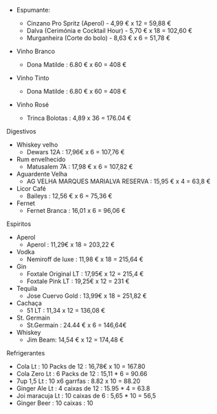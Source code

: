 
- Espumante: 
	-  Cinzano Pro Spritz (Aperol) - 4,99 € x 12 = 59,88 €
	-  Dalva (Cerimónia e Cocktail Hour) - 5,70 € x 18 = 102,60 €
	-  Murganheira (Corte do bolo) - 8,63 € x 6 = 51,78 €

- Vinho Branco
	- Dona Matilde : 6.80 € x 60 = 408 €
- Vinho Tinto 
	- Dona Matilde :  6.80 € x 60 = 408 €
- Vinho Rosé 
	-  Trinca Bolotas : 4,89 x 36 =  176.04 €





Digestivos 

- Whiskey velho 
	- Dewars 12A : 17,96€ x 6 =  107,76 €
- Rum envelhecido
	- Matusalem 7A : 17,98 € x 6 = 107,82 €
-  Aguardente Velha
	-  AG VELHA MARQUES MARIALVA RESERVA : 15,95 € x 4 = 63,8 €
- Licor Café
	- Baileys : 12,56 € x 6 = 75,36 €
- Fernet
	- Fernet Branca : 16,01 x 6 = 96,06 €



Espiritos

- Aperol
	- Aperol : 11,29€ x 18 = 203,22 €
- Vodka
	-  Nemiroff de luxe : 11,98 € x 18 = 215,64 €
- Gin
	- Foxtale Original LT : 17,95€ x 12 = 215,4 €
	- Foxtale Pink LT : 19,25€ x 12 = 231 €
- Tequila
	- Jose Cuervo Gold : 13,99€ x 18 = 251,82 €
- Cachaça
	-  51 LT : 11,34 x 12 = 136,08 €
- St. Germain 
	-  St.Germain : 24.44 € x 6 = 146,64€
- Whiskey 
	- Jim Beam: 14,54 € x 12 = 174,48 €


Refrigerantes

-  Cola Lt : 10 Packs de 12 : 16,78€ x 10 = 167.80
-  Cola Zero Lt : 6 Packs de 12 : 15,11 * 6 = 90.66
-  7up 1,5 Lt : 10 x6 garrfas : 8.82 x 10 = 88.20
-  Ginger Ale Lt : 4 caixas de 12 : 15.95 * 4 = 63.8
-  Joi maracuja Lt : 10 caixas de 6 : 5,65 * 10 = 56,5
-  Ginger Beer : 10 caixas : 10 

